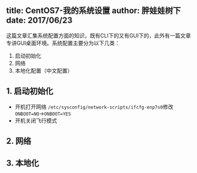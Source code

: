 title: CentOS7-我的系统设置
author: 胖娃娃树下
date: 2017/06/23
---

这篇文章汇集系统配置方面的知识，既有CLI下的又有GUI下的，此外有一篇文章专讲GUI桌面环境。系统配置主要分为以下几类：  
1. 启动初始化
2. 网络
3. 本地化配置（中文配置）

## 1. 启动初始化
   - 开机打开网络
   `/etc/sysconfig/network-scripts/ifcfg-enp7s0`修改`ONBOOT=NO`->`ONBOOT=YES`
   - 开机关闭飞行模式

## 2. 网络

## 3. 本地化
